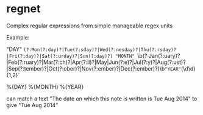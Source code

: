 regnet
======

Complex regular expressions from simple manageable regex units

Example:

"DAY" `(?:Mon(?:day)?|Tue(?:sday)?|Wed(?:nesday)?|Thu(?:rsday)?|Fri(?:day)?|Sat(?:urday)?|Sun(?:day)?)
"MONTH" `\b(?:Jan(?:uary)?|Feb(?:ruary)?|Mar(?:ch)?|Apr(?:il)?|May|Jun(?:e)?|Jul(?:y)?|Aug(?:ust)?|Sep(?:tember)?|Oct(?:ober)?|Nov(?:ember)?|Dec(?:ember)?)\b`
"YEAR" `(\d\d){1,2}`



%{DAY} %{MONTH} %{YEAR}

can match a text "The date on which this note is written is Tue Aug 2014" to give "Tue Aug 2014"
